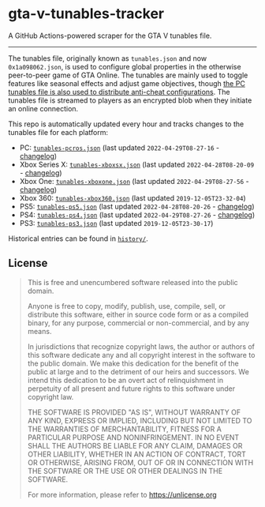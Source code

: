 # gta-v-tunables-tracker

A GitHub Actions-powered scraper for the GTA V tunables file.

---

The tunables file, originally known as `tunables.json` and now
`0x1a098062.json`, is used to configure global properties in the otherwise
peer-to-peer game of GTA Online. The tunables are mainly used to toggle
features like seasonal effects and adjust game objectives, though
[the PC tunables file is also used to distribute anti-cheat configurations](https://github.com/yubie-re/gtav-sigscan).
The tunables file is streamed to players as an encrypted blob when they
initiate an online connection.

This repo is automatically updated every hour and tracks changes to the
tunables file for each platform:

- PC: [`tunables-pcros.json`](https://github.com/branw/gta-v-tunables-tracker/blob/main/tunables-pcros.json) (last updated `2022-04-29T08-27-16` - [changelog](https://github.com/branw/gta-v-tunables-tracker/blob/main/changelog-pcros.md))
- Xbox Series X: [`tunables-xboxsx.json`](https://github.com/branw/gta-v-tunables-tracker/blob/main/tunables-xboxsx.json) (last updated `2022-04-28T08-20-09` - [changelog](https://github.com/branw/gta-v-tunables-tracker/blob/main/changelog-xboxsx.md))
- Xbox One: [`tunables-xboxone.json`](https://github.com/branw/gta-v-tunables-tracker/blob/main/tunables-xboxone.json) (last updated `2022-04-29T08-27-56` - [changelog](https://github.com/branw/gta-v-tunables-tracker/blob/main/changelog-xboxone.md))
- Xbox 360: [`tunables-xbox360.json`](https://github.com/branw/gta-v-tunables-tracker/blob/main/tunables-xbox360.json) (last updated `2019-12-05T23-32-04`)
- PS5: [`tunables-ps5.json`](https://github.com/branw/gta-v-tunables-tracker/blob/main/tunables-ps5.json) (last updated `2022-04-28T08-20-26` - [changelog](https://github.com/branw/gta-v-tunables-tracker/blob/main/changelog-ps5.md))
- PS4: [`tunables-ps4.json`](https://github.com/branw/gta-v-tunables-tracker/blob/main/tunables-ps4.json) (last updated `2022-04-29T08-27-26` - [changelog](https://github.com/branw/gta-v-tunables-tracker/blob/main/changelog-ps4.md))
- PS3: [`tunables-ps3.json`](https://github.com/branw/gta-v-tunables-tracker/blob/main/tunables-ps3.json) (last updated `2019-12-05T23-30-17`)

Historical entries can be found in [`history/`](https://github.com/branw/gta-v-tunables-tracker/blob/main/history).

## License

> This is free and unencumbered software released into the public domain.
> 
> Anyone is free to copy, modify, publish, use, compile, sell, or
> distribute this software, either in source code form or as a compiled
> binary, for any purpose, commercial or non-commercial, and by any
> means.
> 
> In jurisdictions that recognize copyright laws, the author or authors
> of this software dedicate any and all copyright interest in the
> software to the public domain. We make this dedication for the benefit
> of the public at large and to the detriment of our heirs and
> successors. We intend this dedication to be an overt act of
> relinquishment in perpetuity of all present and future rights to this
> software under copyright law.
> 
> THE SOFTWARE IS PROVIDED "AS IS", WITHOUT WARRANTY OF ANY KIND,
> EXPRESS OR IMPLIED, INCLUDING BUT NOT LIMITED TO THE WARRANTIES OF
> MERCHANTABILITY, FITNESS FOR A PARTICULAR PURPOSE AND NONINFRINGEMENT.
> IN NO EVENT SHALL THE AUTHORS BE LIABLE FOR ANY CLAIM, DAMAGES OR
> OTHER LIABILITY, WHETHER IN AN ACTION OF CONTRACT, TORT OR OTHERWISE,
> ARISING FROM, OUT OF OR IN CONNECTION WITH THE SOFTWARE OR THE USE OR
> OTHER DEALINGS IN THE SOFTWARE.
> 
> For more information, please refer to <https://unlicense.org>
